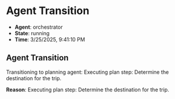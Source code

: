 # Agent Transition

- **Agent**: orchestrator
- **State**: running
- **Time**: 3/25/2025, 9:41:10 PM

## Agent Transition

Transitioning to planning agent: Executing plan step: Determine the destination for the trip.

**Reason**: Executing plan step: Determine the destination for the trip.

